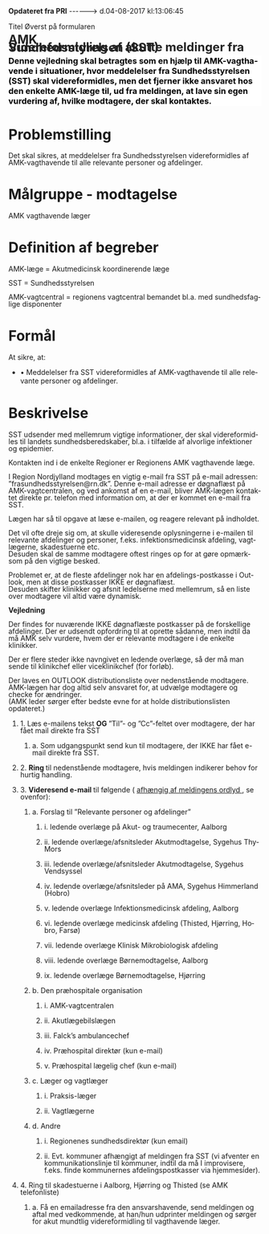 <!--
.. title: amk-videreformidling-af-akutte-meldinger-fra-sundhedsstyrelsen
.. slug: amk-videreformidling-af-akutte-meldinger-fra-sundhedsstyrelsen
.. date: 2017-08-04 13:06:47 UTC+02:00
.. tags: 
.. category: 
.. link: 
.. description: 
.. type: text
.. hidetitle: True
-->

<div class="alert alert-success" role="alert"><b>Opdateret fra PRI</b>  ------>  d.04-08-2017  kl:13:06:45</div>

<div class="document" id="Uf9f09127d1d44f7e9d39a51ef5bd110f" lang="da-DK" xml:lang="da-DK" xmlns="http://www.w3.org/1999/xhtml">
 <p class="~clause~ z-verstiformularen" style="padding-bottom: 1pt;">
  <span>
   Titel   Øverst på formularen
  </span>
 </p>
 <h3 class="~clause~ Normal" style="background-color: #FFF; color: black; margin-top: 12pt; margin-bottom: 6pt; line-height: 15pt;">
  <a id="a1342536980707Maalgrupper">
  </a>
  <a id="a1342536980707Definitioner">
  </a>
  <a id="a1342536980707Fremgangsmaade">
  </a>
  <a id="a1342536980707Referencer">
  </a>
  <a id="a1342536980707Akkrediteringsstandarder">
  </a>
  <span style='font-family: "Times New Roman"; display: none; font-size: 12pt;'>
  </span>
 </h3>
 <p class="~clause~ Normal" style="background-color: #FFF; color: black; line-height: 10.5pt;">
  <span style="font-weight: bold; display: none; color: #444; font-size: 18pt;">
   Akutberedskabet-Præhospital
  </span>
 </p>
 <p class="~clause~ Normal" style="line-height: 0.75pt;">
  <span style="font-weight: bold; color: #222; font-size: 18pt;">
   AMK
  </span>
 </p>
 <p class="~clause~ Normal" style="line-height: 0.75pt;">
 </p>
 <p class="~clause~ Normal" style="line-height: 0.75pt;">
  <span style="font-weight: bold; color: #222; font-size: 18pt;">
   Videreformidling af akutte meldinger fra Sundhedsstyrelsen (SST)
  </span>
 </p>
 <p class="~clause~ Normal" style="line-height: 0.75pt;">
 </p>
 <p class="~clause~ Normal" style="line-height: 0.75pt;">
 </p>
 <p class="~clause~ Normal" style="line-height: 0.75pt;">
 </p>
 <h3 class="~clause~ Normal" id="a_61c97bfdee304af69e08c33bd1da674d" style="background-color: #FFF; color: black; margin-top: 12pt; margin-bottom: 6pt; line-height: 15pt;">
  <span>
   Denne vejledning skal betragtes som en hjælp til AMK-vagthavende i situationer, hvor meddelelser fra Sundhedsstyrelsen (SST) skal videreformidles, men det fjerner ikke ansvaret hos den enkelte AMK-læge til, ud fra meldingen, at lave sin egen vurdering af, hvilke modtagere, der skal kontaktes.
  </span>
 </h3>
 <h1 class="~clause~ Overskrift1">
 </h1>
 <h1 class="~clause~ Overskrift1" id="a_200cb78889de49c2b05a8975cabefef1">
  <span>
   Problemstilling
  </span>
 </h1>
 <p class="~clause~ Normal" style="line-height: 100%;">
  <span>
   Det skal sikres, at meddelelser fra Sundhedsstyrelsen videreformidles af AMK-vagthavende til alle relevante personer og afdelinger.
  </span>
 </p>
 <h3 class="~clause~ Normal" style="background-color: #FFF; color: black; margin-top: 12pt; margin-bottom: 6pt; line-height: 15pt;">
 </h3>
 <h1 class="~clause~ Overskrift1" id="a_9881a179f6b544da9c38918d8fbe483e">
  <span>
   Målgruppe - modtagelse
  </span>
 </h1>
 <p class="~clause~ Normal" style="line-height: 100%;">
  <span>
   AMK vagthavende læger
  </span>
 </p>
 <h3 class="~clause~ Normal" style="background-color: #FFF; color: black; margin-top: 12pt; margin-bottom: 6pt; line-height: 15pt;">
 </h3>
 <h1 class="~clause~ Overskrift1" id="a_270d439ae13d42b5a69177a4942d9145">
  <span>
   Definition af begreber
  </span>
 </h1>
 <p class="~clause~ Normal" style="line-height: 100%;">
  <span>
   AMK-læge = Akutmedicinsk koordinerende læge
  </span>
 </p>
 <p class="~clause~ Normal" style="line-height: 100%;">
 </p>
 <p class="~clause~ Normal" style="line-height: 100%;">
  <span>
   SST = Sundhedsstyrelsen
  </span>
 </p>
 <p class="~clause~ Normal" style="line-height: 100%;">
 </p>
 <p class="~clause~ Normal" style="line-height: 100%;">
  <span>
   AMK-vagtcentral = regionens vagtcentral bemandet bl.a. med sundhedsfaglige disponenter
  </span>
 </p>
 <p class="~clause~ Normal" style="line-height: 100%;">
 </p>
 <p class="~clause~ Normal" style="line-height: 100%;">
 </p>
 <h1 class="~clause~ Overskrift1" id="a_0932376703584367889a100b01616e7c">
  <span>
   Formål
  </span>
 </h1>
 <p class="~clause~ Normal" style="line-height: 100%;">
  <span>
   At sikre, at:
  </span>
 </p>
 <ul class="list8">
  <li>
   <p class="~clause~ Opstilling-punkttegn">
    <span class="item">
     •
    </span>
    <span>
     Meddelelser fra SST videreformidles af AMK-vagthavende til alle relevante personer og afdelinger.
    </span>
   </p>
  </li>
 </ul>
 <h2 class="~clause~ Overskrift2">
 </h2>
 <h1 class="~clause~ Overskrift1">
 </h1>
 <h1 class="~clause~ Overskrift1" id="a_9f5025abed544a3dbcef73e89963932b">
  <span>
   Beskrivelse
  </span>
 </h1>
 <p class="~clause~ Normal" style="line-height: 100%;">
  <span>
   SST udsender med mellemrum vigtige informationer, der skal videreformidles til landets sundhedsberedskaber, bl.a. i tilfælde af alvorlige infektioner og epidemier.
  </span>
 </p>
 <p class="~clause~ Normal" style="line-height: 100%;">
 </p>
 <p class="~clause~ Normal" style="line-height: 100%;">
  <span>
   Kontakten ind i de enkelte Regioner er Regionens AMK vagthavende læge.
  </span>
 </p>
 <p class="~clause~ Normal" style="line-height: 100%;">
 </p>
 <p class="~clause~ Normal" style="line-height: 100%;">
  <span>
   I Region Nordjylland modtages en vigtig e-mail fra SST på e-mail adressen: ”frasundhedsstyrelsen@rn.dk”. Denne e-mail adresse er døgnaflæst på AMK-vagtcentralen, og ved ankomst af en e-mail, bliver AMK-lægen kontaktet direkte pr. telefon med information om, at der er kommet en e-mail fra SST.
   <br/>
  </span>
 </p>
 <p class="~clause~ Normal" style="line-height: 100%;">
  <span>
   Lægen har så til opgave at læse e-mailen, og reagere relevant på indholdet.
  </span>
 </p>
 <p class="~clause~ Normal" style="line-height: 100%;">
 </p>
 <p class="~clause~ Normal" style="line-height: 100%;">
  <span>
   Det vil ofte dreje sig om, at skulle videresende oplysningerne i e-mailen til relevante afdelinger og personer, f.eks. infektionsmedicinsk afdeling, vagtlægerne, skadestuerne etc.
   <br/>
   Desuden skal de samme modtagere oftest ringes op for at gøre opmærksom på den vigtige besked.
  </span>
 </p>
 <p class="~clause~ Normal" style="line-height: 100%;">
 </p>
 <p class="~clause~ Normal" style="line-height: 100%;">
  <span>
   Problemet er, at de fleste afdelinger nok har en afdelings-postkasse i Outlook, men at disse postkasser IKKE er døgnaflæst.
   <br/>
   Desuden skifter klinikker og afsnit ledelserne med mellemrum, så en liste over modtagere vil altid være dynamisk.
  </span>
 </p>
 <p class="~clause~ Normal" style="line-height: 100%;">
 </p>
 <p class="~clause~ Normal" style="line-height: 100%;">
  <span style="font-weight: bold;">
   Vejledning
  </span>
 </p>
 <p class="~clause~ Normal" style="line-height: 100%;">
  <span>
   Der findes for nuværende IKKE døgnaflæste postkasser på de forskellige afdelinger. Der er udsendt opfordring til at oprette sådanne, men indtil da må AMK selv vurdere, hvem der er relevante modtagere i de enkelte klinikker.
  </span>
 </p>
 <p class="~clause~ Normal" style="line-height: 100%;">
 </p>
 <p class="~clause~ Normal" style="line-height: 100%;">
  <span>
   Der er flere steder ikke navngivet en ledende overlæge, så der må man sende til klinikchef eller viceklinikchef (for forløb).
   <br/>
  </span>
 </p>
 <p class="~clause~ Normal" style="line-height: 100%;">
  <span>
   Der laves en OUTLOOK distributionsliste over nedenstående modtagere. AMK-lægen har dog altid selv ansvaret for, at udvælge modtagere og checke for ændringer.
   <br/>
   (AMK leder sørger efter bedste evne for at holde distributionslisten opdateret.)
  </span>
 </p>
 <p class="~clause~ Normal" style="line-height: 100%;">
 </p>
 <ol class="list18">
  <li>
   <p class="~clause~ Listeafsnit level0" style="line-height: 100%;">
    <span class="item">
     1.
    </span>
    <span>
     Læs e-mailens tekst
    </span>
    <span style="font-weight: bold;">
     OG
    </span>
    <span>
     ”Til”- og ”Cc”-feltet over modtagere, der har fået mail direkte fra SST
    </span>
   </p>
   <ol>
    <li>
     <p class="~clause~ Listeafsnit level1" style="line-height: 100%;">
      <span class="item">
       a.
      </span>
      <span>
       Som udgangspunkt send kun til modtagere, der IKKE har fået e-mail direkte fra SST.
      </span>
     </p>
    </li>
   </ol>
  </li>
  <li>
   <p class="~clause~ Listeafsnit level0" style="line-height: 100%;">
    <span class="item">
     2.
    </span>
    <span style="font-weight: bold;">
     Ring
    </span>
    <span>
     til nedenstående modtagere, hvis meldingen indikerer behov for hurtig handling.
    </span>
   </p>
  </li>
  <li>
   <p class="~clause~ Listeafsnit level0" style="line-height: 100%;">
    <span class="item">
     3.
    </span>
    <span style="font-weight: bold;">
     Videresend e-mail
    </span>
    <span>
     til følgende (
    </span>
    <span style="text-decoration: underline;">
     afhængig af meldingens ordlyd
    </span>
    <span>
     , se ovenfor):
    </span>
   </p>
   <ol>
    <li>
     <p class="~clause~ Listeafsnit level1" style="line-height: 100%;">
      <span class="item">
       a.
      </span>
      <span>
       Forslag til ”Relevante personer og afdelinger”
      </span>
     </p>
     <ol>
      <li>
       <p class="~clause~ Listeafsnit level2" style="line-height: 100%;">
        <span class="item">
         i.
        </span>
        <a id="OLE_LINK1">
        </a>
        <span>
         ledende overlæge på Akut- og traumecenter, Aalborg
        </span>
       </p>
      </li>
      <li>
       <p class="~clause~ Listeafsnit level2" style="line-height: 100%;">
        <span class="item">
         ii.
        </span>
        <span>
         ledende overlæge/afsnitsleder Akutmodtagelse, Sygehus Thy-Mors
        </span>
       </p>
      </li>
      <li>
       <p class="~clause~ Listeafsnit level2" style="line-height: 100%;">
        <span class="item">
         iii.
        </span>
        <span>
         ledende overlæge/afsnitsleder Akutmodtagelse, Sygehus Vendsyssel
        </span>
       </p>
      </li>
      <li>
       <p class="~clause~ Listeafsnit level2" style="line-height: 100%;">
        <span class="item">
         iv.
        </span>
        <span>
         ledende overlæge/afsnitsleder på AMA, Sygehus Himmerland (Hobro)
        </span>
       </p>
      </li>
      <li>
       <p class="~clause~ Listeafsnit level2" style="line-height: 100%;">
        <span class="item">
         v.
        </span>
        <span>
         ledende overlæge Infektionsmedicinsk afdeling, Aalborg
        </span>
       </p>
      </li>
      <li>
       <p class="~clause~ Listeafsnit level2" style="line-height: 100%;">
        <span class="item">
         vi.
        </span>
        <span>
         ledende overlæge medicinsk afdeling (Thisted, Hjørring, Hobro, Farsø)
        </span>
       </p>
      </li>
      <li>
       <p class="~clause~ Listeafsnit level2" style="line-height: 100%;">
        <span class="item">
         vii.
        </span>
        <span>
         ledende overlæge Klinisk Mikrobiologisk afdeling
        </span>
       </p>
      </li>
      <li>
       <p class="~clause~ Listeafsnit level2" style="line-height: 100%;">
        <span class="item">
         viii.
        </span>
        <span>
         ledende overlæge Børnemodtagelse, Aalborg
        </span>
       </p>
      </li>
      <li>
       <p class="~clause~ Listeafsnit level2" style="line-height: 100%;">
        <span class="item">
         ix.
        </span>
        <span>
         ledende overlæge Børnemodtagelse, Hjørring
        </span>
       </p>
      </li>
     </ol>
    </li>
    <li>
     <p class="~clause~ Listeafsnit level1" style="line-height: 100%;">
      <span class="item">
       b.
      </span>
      <span>
       Den præhospitale organisation
      </span>
     </p>
     <ol>
      <li>
       <p class="~clause~ Listeafsnit level2" style="line-height: 100%;">
        <span class="item">
         i.
        </span>
        <span>
         AMK-vagtcentralen
        </span>
       </p>
      </li>
      <li>
       <p class="~clause~ Listeafsnit level2" style="line-height: 100%;">
        <span class="item">
         ii.
        </span>
        <span>
         Akutlægebilslægen
        </span>
       </p>
      </li>
      <li>
       <p class="~clause~ Listeafsnit level2" style="line-height: 100%;">
        <span class="item">
         iii.
        </span>
        <span>
         Falck’s ambulancechef
        </span>
       </p>
      </li>
      <li>
       <p class="~clause~ Listeafsnit level2" style="line-height: 100%;">
        <span class="item">
         iv.
        </span>
        <span>
         Præhospital direktør (kun e-mail)
        </span>
       </p>
      </li>
      <li>
       <p class="~clause~ Listeafsnit level2" style="line-height: 100%;">
        <span class="item">
         v.
        </span>
        <span>
         Præhospital lægelig chef (kun e-mail)
        </span>
       </p>
      </li>
     </ol>
    </li>
    <li>
     <p class="~clause~ Listeafsnit level1" style="line-height: 100%;">
      <span class="item">
       c.
      </span>
      <span>
       Læger og vagtlæger
      </span>
     </p>
     <ol>
      <li>
       <p class="~clause~ Listeafsnit level2" style="line-height: 100%;">
        <span class="item">
         i.
        </span>
        <span>
         Praksis-læger
        </span>
       </p>
      </li>
      <li>
       <p class="~clause~ Listeafsnit level2" style="line-height: 100%;">
        <span class="item">
         ii.
        </span>
        <span>
         Vagtlægerne
        </span>
        <a id="a_GoBack">
        </a>
       </p>
      </li>
     </ol>
    </li>
    <li>
     <p class="~clause~ Listeafsnit level1" style="line-height: 100%;">
      <span class="item">
       d.
      </span>
      <span>
       Andre
      </span>
     </p>
     <ol>
      <li>
       <p class="~clause~ Listeafsnit level2" style="line-height: 100%;">
        <span class="item">
         i.
        </span>
        <span>
         Regionenes sundhedsdirektør (kun email)
        </span>
       </p>
      </li>
      <li>
       <p class="~clause~ Listeafsnit level2" style="line-height: 100%;">
        <span class="item">
         ii.
        </span>
        <span>
         Evt. kommuner afhængigt af meldingen fra SST (vi afventer en kommunikationslinje til kommuner, indtil da må I improvisere, f.eks. finde kommunernes afdelingspostkasser via hjemmesider).
        </span>
       </p>
      </li>
     </ol>
    </li>
   </ol>
  </li>
  <li>
   <p class="~clause~ Listeafsnit level0" style="line-height: 100%;">
    <span class="item">
     4.
    </span>
    <span>
     Ring til skadestuerne i Aalborg, Hjørring og Thisted (se AMK telefonliste)
    </span>
   </p>
   <ol>
    <li>
     <p class="~clause~ Listeafsnit level1" style="line-height: 100%;">
      <span class="item">
       a.
      </span>
      <span>
       Få en emailadresse fra den ansvarshavende, send meldingen og aftal med vedkommende, at han/hun udprinter meldingen og sørger for akut mundtlig videreformidling til vagthavende læger.
      </span>
     </p>
    </li>
   </ol>
  </li>
 </ol>
 <h1 class="~clause~ Overskrift1">
 </h1>
 <h2 class="~clause~ Overskrift2">
 </h2>
 <p class="~clause~ Brdtekst">
 </p>
</div>
